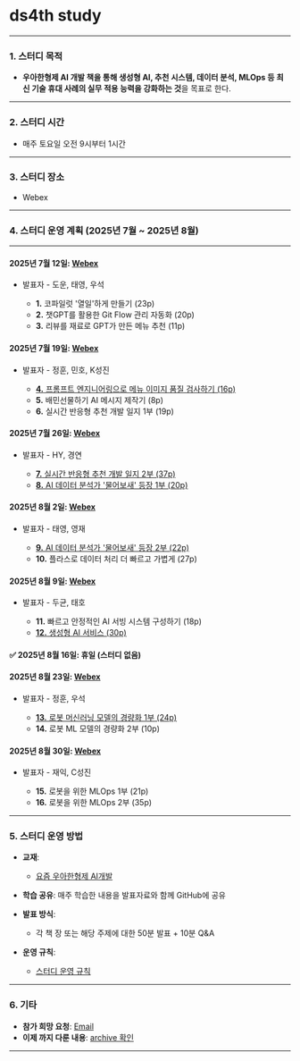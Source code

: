 # **ds4th study**

---

### **1. 스터디 목적**

* **우아한형제 AI 개발 책을 통해 생성형 AI, 추천 시스템, 데이터 분석, MLOps 등 최신 기술 휴대 사례의 실무 적용 능력을 강화하는 것**을 목표로 한다.

---

### **2. 스터디 시간**

* 매주 토요일 오전 9시부터 1시간

---

### **3. 스터디 장소**

* Webex

---

### **4. 스터디 운영 계획 (2025년 7월 \~ 2025년 8월)**

---

#### **2025년 7월 12일**: [Webex](https://lgehq.webex.com/lgehq-en/j.php?MTID=mcc5c6bcbab54df1068b5bcf989d9bf8c)

* 발표자 - 도운, 태영, 우석

  * **1.** 코파일럿 '열일'하게 만들기 (23p)
  * **2.** 챗GPT를 활용한 Git Flow 관리 자동화 (20p)
  * **3.** 리뷰를 재료로 GPT가 만든 메뉴 추천 (11p)

#### **2025년 7월 19일**: [Webex](https://lgehq.webex.com/lgehq-en/j.php?MTID=m6a7d825ed7ea81c2529ef9c97a40e520)

* 발표자 - 정훈, 민호, K성진

  * [**4.** 프롬프트 엔지니어링으로 메뉴 이미지 품질 검사하기 (16p)](https://github.com/restful3/ds4th_study/blob/main/source/%EC%9A%94%EC%A6%98_%EC%9A%B0%EC%95%84%ED%95%9C_AI%EA%B0%9C%EB%B0%9C/ch04_%ED%94%84%EB%A1%AC%ED%94%84%ED%8A%B8_%EC%97%94%EC%A7%80%EB%8B%88%EC%96%B4%EB%A7%81%EC%9C%BC%EB%A1%9C_%EB%A9%94%EB%89%B4_%EC%9D%B4%EB%AF%B8%EC%A7%80_%ED%92%88%EC%A7%88_%EA%B2%80%EC%88%98%ED%95%98%EA%B8%B0_%EC%A0%95%ED%9B%88.pdf)
  * **5.** 배민선물하기 AI 메시지 제작기 (8p)
  * **6.** 실시간 반응형 추천 개발 일지 1부 (19p)

#### **2025년 7월 26일**: [Webex](https://lgehq.webex.com/lgehq-en/j.php?MTID=m96b30ae920f54cf98cad46a72fb953b4)

* 발표자 - HY, 경연

  * [**7.** 실시간 반응형 추천 개발 일지 2부 (37p)](https://github.com/restful3/ds4th_study/blob/main/source/%EC%9A%94%EC%A6%98_%EC%9A%B0%EC%95%84%ED%95%9C_AI%EA%B0%9C%EB%B0%9C/CH07.%E1%84%89%E1%85%B5%E1%86%AF%E1%84%89%E1%85%B5%E1%84%80%E1%85%A1%E1%86%AB%20%E1%84%87%E1%85%A1%E1%86%AB%E1%84%8B%E1%85%B3%E1%86%BC%E1%84%92%E1%85%A7%E1%86%BC%20%E1%84%8E%E1%85%AE%E1%84%8E%E1%85%A5%E1%86%AB%20%E1%84%80%E1%85%A2%E1%84%87%E1%85%A1%E1%86%AF%20%E1%84%8B%E1%85%B5%E1%86%AF%E1%84%8C%E1%85%B52%E1%84%87%E1%85%AE%20.pdf)
  * [**8.** AI 데이터 분석가 '물어보새' 등장 1부 (20p)](https://github.com/restful3/ds4th_study/blob/main/source/%EC%9A%94%EC%A6%98_%EC%9A%B0%EC%95%84%ED%95%9C_AI%EA%B0%9C%EB%B0%9C/ch08_AI_%EB%8D%B0%EC%9D%B4%ED%84%B0_%EB%B6%84%EC%84%9D%EA%B0%80_'%EB%AC%BC%EC%96%B4%EB%B3%B4%EC%83%88'_%EB%93%B1%EC%9E%A5_1%EB%B6%80_%EA%B2%BD%EC%97%B0.pdf)

#### **2025년 8월 2일**: [Webex](https://lgehq.webex.com/lgehq-en/j.php?MTID=m14e6df7c9cca9fc49ed0f0550a03706d)

* 발표자 - 태영, 영재

  * [**9.** AI 데이터 분석가 '물어보새' 등장 2부 (22p)](https://github.com/restful3/ds4th_study/blob/main/source/%EC%9A%94%EC%A6%98_%EC%9A%B0%EC%95%84%ED%95%9C_AI%EA%B0%9C%EB%B0%9C/ch09_%EB%AC%BC%EC%96%B4%EB%B3%B4%EC%83%88_2%EB%B6%80_song.pdf)
  * **10.** 플라스로 데이터 처리 더 빠르고 가볍게 (27p)

#### **2025년 8월 9일**: [Webex](https://lgehq.webex.com/lgehq-en/j.php?MTID=md08bba3e4e99c60e3a3a67138d68abd5)

* 발표자 - 두균, 태호

  * **11.** 빠르고 안정적인 AI 서빙 시스템 구성하기 (18p)
  * [**12.** 생성형 AI 서비스 (30p)](https://github.com/restful3/ds4th_study/blob/main/source/%EC%9A%94%EC%A6%98_%EC%9A%B0%EC%95%84%ED%95%9C_AI%EA%B0%9C%EB%B0%9C/ch12_%EC%83%9D%EC%84%B1%ED%98%95_AI_%EC%84%9C%EB%B9%84%EC%8A%A4_AI_gateway_Teo.pdf)

#### **✅ 2025년 8월 16일**: 휴일 (스터디 없음)

#### **2025년 8월 23일**: [Webex](https://lgehq.webex.com/lgehq-en/j.php?MTID=m1310965289450c223b50a2ae842abbdf)

* 발표자 - 정훈, 우석

  * [**13.** 로봇 머신러닝 모델의 경량화 1부 (24p)](https://github.com/restful3/ds4th_study/blob/main/source/%EC%9A%94%EC%A6%98_%EC%9A%B0%EC%95%84%ED%95%9C_AI%EA%B0%9C%EB%B0%9C/ch13_%ED%94%84%EB%A1%AC%ED%94%84%ED%8A%B8_%EB%A1%9C%EB%B4%87%EA%B3%BC%EB%A8%B8%EC%8B%A0%EB%9F%AC%EB%8B%9D%EB%AA%A8%EB%8D%B8%EC%B5%9C%EC%A0%81%ED%99%94%ED%95%98%EA%B8%B0_%EC%A0%95%ED%9B%88.pdf)
  * **14.** 로봇 ML 모델의 경량화 2부 (10p)

#### **2025년 8월 30일**: [Webex](https://lgehq.webex.com/lgehq-en/j.php?MTID=m887dfc637270d7a4b653b62fdbdc8b85)

* 발표자 - 재익, C성진

  * **15.** 로봇을 위한 MLOps 1부 (21p)
  * **16.** 로봇을 위한 MLOps 2부 (35p)

---

### **5. 스터디 운영 방법**

* **교재**:

  * [요즘 우아한형제 AI개발](https://ridibooks.com/books/4547000060?_rdt_sid=category_bestsellers&_rdt_idx=7&_rdt_arg=2220)
* **학습 공유**: 매주 학습한 내용을 발표자료와 함께 GitHub에 공유
* **발표 방식**:

  * 각 책 장 또는 해당 주제에 대한 50분 발표 + 10분 Q\&A
* **운영 규칙**:

  * [스터디 운영 규칙](https://github.com/restful3/ds4th_study/blob/main/source/%EC%8A%A4%ED%84%B0%EB%94%94_%EC%9A%B4%EC%98%81_%EA%B7%9C%EC%B9%99_v01.pdf)

---

### **6. 기타**

* **참가 희망 요청**: [Email](mailto:restful3@gmail.com)
* **이제 까지 다룬 내용**: [archive 확인](https://github.com/restful3/ds4th_study/tree/main/archive)
---





